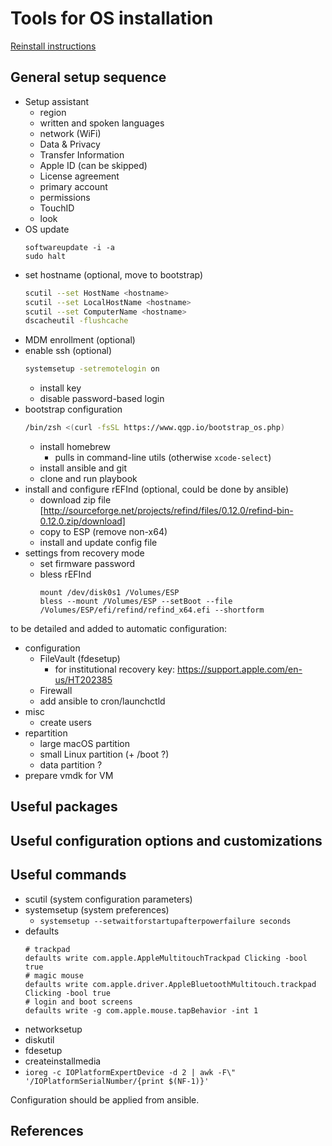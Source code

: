 # Tools for OS installation

[Reinstall instructions](reinstall.md)

## General setup sequence

- Setup assistant
  - region
  - written and spoken languages
  - network (WiFi)
  - Data & Privacy
  - Transfer Information
  - Apple ID (can be skipped)
  - License agreement
  - primary account
  - permissions
  - TouchID
  - look
- OS update
  ```
  softwareupdate -i -a
  sudo halt
  ```
- set hostname (optional, move to bootstrap)
  ```bash
  scutil --set HostName <hostname>
  scutil --set LocalHostName <hostname>
  scutil --set ComputerName <hostname>
  dscacheutil -flushcache
  ```
- MDM enrollment (optional)
- enable ssh (optional)
  ```bash
  systemsetup -setremotelogin on
  ```
  - install key
  - disable password-based login
- bootstrap configuration
  ```bash
  /bin/zsh <(curl -fsSL https://www.qgp.io/bootstrap_os.php)
  ```
  - install homebrew
    - pulls in command-line utils
      (otherwise `xcode-select`)
  - install ansible and git
  - clone and run playbook
- install and configure rEFInd (optional, could be done by ansible)
  - download zip file [http://sourceforge.net/projects/refind/files/0.12.0/refind-bin-0.12.0.zip/download]
  - copy to ESP (remove non-x64)
  - install and update config file
- settings from recovery mode
  - set firmware password
  - bless rEFInd
    ```
    mount /dev/disk0s1 /Volumes/ESP
    bless --mount /Volumes/ESP --setBoot --file /Volumes/ESP/efi/refind/refind_x64.efi --shortform
    ```

to be detailed and added to automatic configuration:
- configuration
  - FileVault (fdesetup)
    - for institutional recovery key: https://support.apple.com/en-us/HT202385
  - Firewall
  - add ansible to cron/launchctld
- misc
  - create users
- repartition
  - large macOS partition
  - small Linux partition (+ /boot ?)
  - data partition ?
- prepare vmdk for VM

## Useful packages

## Useful configuration options and customizations

## Useful commands

- scutil (system configuration parameters)
- systemsetup (system preferences)
  - `systemsetup --setwaitforstartupafterpowerfailure seconds`
- defaults
  ```
  # trackpad
  defaults write com.apple.AppleMultitouchTrackpad Clicking -bool true
  # magic mouse
  defaults write com.apple.driver.AppleBluetoothMultitouch.trackpad Clicking -bool true
  # login and boot screens
  defaults write -g com.apple.mouse.tapBehavior -int 1
  ```
- networksetup
- diskutil
- fdesetup
- createinstallmedia
- `ioreg -c IOPlatformExpertDevice -d 2 | awk -F\" '/IOPlatformSerialNumber/{print $(NF-1)}'`

Configuration should be applied from ansible.

## References
